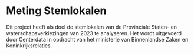 # Meting Stemlokalen
Dit project heeft als doel de stemlokalen van de Provinciale Staten- en waterschapsverkiezingen van 2023 te analyseren. Het wordt uitgevoerd door Centerdata in opdracht van het ministerie van Binnenlandse Zaken en Koninkrijksrelaties.
